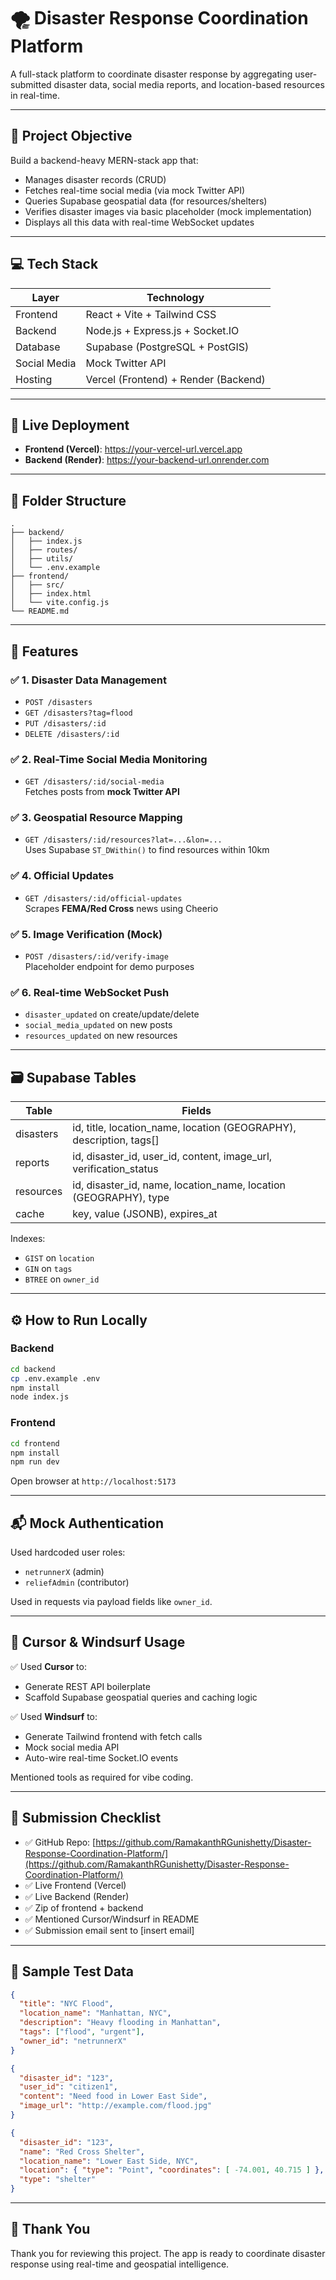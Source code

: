 # 🌪️ Disaster Response Coordination Platform

A full-stack platform to coordinate disaster response by aggregating user-submitted disaster data, social media reports, and location-based resources in real-time.

---

## 📌 Project Objective

Build a backend-heavy MERN-stack app that:

- Manages disaster records (CRUD)
- Fetches real-time social media (via mock Twitter API)
- Queries Supabase geospatial data (for resources/shelters)
- Verifies disaster images via basic placeholder (mock implementation)
- Displays all this data with real-time WebSocket updates

---

## 💻 Tech Stack

| Layer         | Technology                          |
|---------------|--------------------------------------|
| Frontend      | React + Vite + Tailwind CSS          |
| Backend       | Node.js + Express.js + Socket.IO     |
| Database      | Supabase (PostgreSQL + PostGIS)      |
| Social Media  | Mock Twitter API                     |
| Hosting       | Vercel (Frontend) + Render (Backend) |

---

## 🚀 Live Deployment

- **Frontend (Vercel)**: https://your-vercel-url.vercel.app  
- **Backend (Render)**: https://your-backend-url.onrender.com

---

## 📁 Folder Structure

```
.
├── backend/
│   ├── index.js
│   ├── routes/
│   ├── utils/
│   └── .env.example
├── frontend/
│   ├── src/
│   ├── index.html
│   └── vite.config.js
└── README.md
```

---

## 🧩 Features

### ✅ 1. Disaster Data Management
- `POST /disasters`
- `GET /disasters?tag=flood`
- `PUT /disasters/:id`
- `DELETE /disasters/:id`

### ✅ 2. Real-Time Social Media Monitoring
- `GET /disasters/:id/social-media`  
  Fetches posts from **mock Twitter API**

### ✅ 3. Geospatial Resource Mapping
- `GET /disasters/:id/resources?lat=...&lon=...`  
  Uses Supabase `ST_DWithin()` to find resources within 10km

### ✅ 4. Official Updates
- `GET /disasters/:id/official-updates`  
  Scrapes **FEMA/Red Cross** news using Cheerio

### ✅ 5. Image Verification (Mock)
- `POST /disasters/:id/verify-image`  
  Placeholder endpoint for demo purposes

### ✅ 6. Real-time WebSocket Push
- `disaster_updated` on create/update/delete
- `social_media_updated` on new posts
- `resources_updated` on new resources

---

## 🗃️ Supabase Tables

| Table     | Fields                                                                 |
|-----------|------------------------------------------------------------------------|
| disasters| id, title, location_name, location (GEOGRAPHY), description, tags[]     |
| reports   | id, disaster_id, user_id, content, image_url, verification_status      |
| resources | id, disaster_id, name, location_name, location (GEOGRAPHY), type       |
| cache     | key, value (JSONB), expires_at                                         |

Indexes:
- `GIST` on `location`
- `GIN` on `tags`
- `BTREE` on `owner_id`

---

## ⚙️ How to Run Locally

### Backend
```bash
cd backend
cp .env.example .env
npm install
node index.js
```

### Frontend
```bash
cd frontend
npm install
npm run dev
```

Open browser at `http://localhost:5173`

---

## 📬 Mock Authentication

Used hardcoded user roles:
- `netrunnerX` (admin)
- `reliefAdmin` (contributor)

Used in requests via payload fields like `owner_id`.

---

## 🧠 Cursor & Windsurf Usage

✅ Used **Cursor** to:
- Generate REST API boilerplate
- Scaffold Supabase geospatial queries and caching logic

✅ Used **Windsurf** to:
- Generate Tailwind frontend with fetch calls
- Mock social media API
- Auto-wire real-time Socket.IO events

Mentioned tools as required for vibe coding.

---



## 📨 Submission Checklist

- ✅ GitHub Repo: [https://github.com/RamakanthRGunishetty/Disaster-Response-Coordination-Platform/](https://github.com/RamakanthRGunishetty/Disaster-Response-Coordination-Platform/)
- ✅ Live Frontend (Vercel)
- ✅ Live Backend (Render)
- ✅ Zip of frontend + backend
- ✅ Mentioned Cursor/Windsurf in README
- ✅ Submission email sent to [insert email]

---

## 🧪 Sample Test Data

```json
{
  "title": "NYC Flood",
  "location_name": "Manhattan, NYC",
  "description": "Heavy flooding in Manhattan",
  "tags": ["flood", "urgent"],
  "owner_id": "netrunnerX"
}
```

```json
{
  "disaster_id": "123",
  "user_id": "citizen1",
  "content": "Need food in Lower East Side",
  "image_url": "http://example.com/flood.jpg"
}
```

```json
{
  "disaster_id": "123",
  "name": "Red Cross Shelter",
  "location_name": "Lower East Side, NYC",
  "location": { "type": "Point", "coordinates": [ -74.001, 40.715 ] },
  "type": "shelter"
}
```

---

## 🎉 Thank You

Thank you for reviewing this project. The app is ready to coordinate disaster response using real-time and geospatial intelligence.
